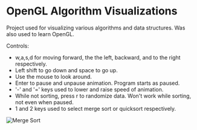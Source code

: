 # OpenGL Algorithm Visualizations
Project used for visualizing various algorithms and data structures. Was also used to learn OpenGL.

Controls:
- w,a,s,d for moving forward, the the left, backward, and to the right respectively.
- Left shift to go down and space to go up.
- Use the mouse to look around.
- Enter to pause and unpause animation. Program starts as paused.
- '-' and '=' keys used to lower and raise speed of animation.
- While not sorting, press r to randomize data. Won't work while sorting, not even when paused.
- 1 and 2 keys used to select merge sort or quicksort respectively. 

![Merge Sort](https://media.giphy.com/media/4dHX5gTsuROOZZxsBZ/giphy.gif)
